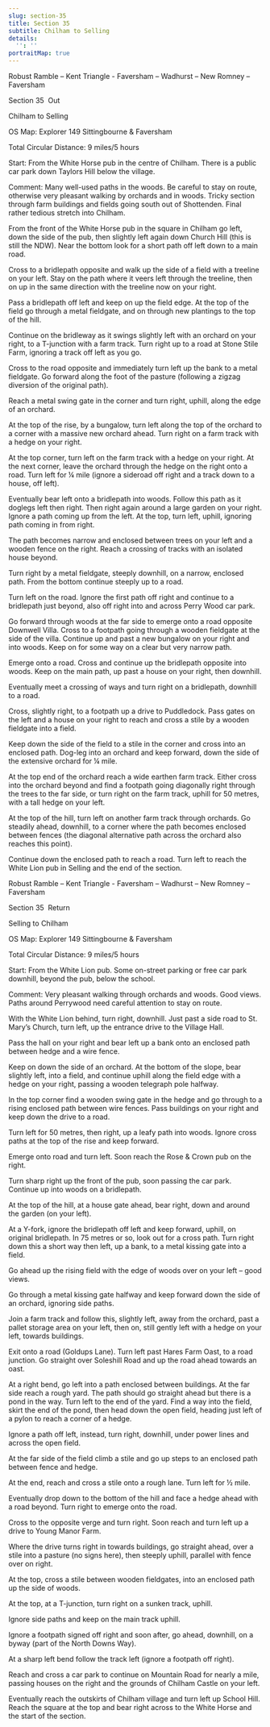 ```yaml
---
slug: section-35
title: Section 35
subtitle: Chilham to Selling
details:
  '': ''
portraitMap: true
---
```

Robust Ramble – Kent Triangle - Faversham – Wadhurst – New Romney – Faversham

Section 35  Out

Chilham to Selling

OS Map: Explorer 149 Sittingbourne & Faversham

Total Circular Distance: 9 miles/5 hours

Start: From the White Horse pub in the centre of Chilham. There is a public car park down Taylors Hill below the village.

Comment: Many well-used paths in the woods. Be careful to stay on route, otherwise very pleasant walking by orchards and in woods. Tricky section through farm buildings and fields going south out of Shottenden. Final rather tedious stretch into Chilham.

From the front of the White Horse pub in the square in Chilham go left, down the side of the pub, then slightly left again down Church Hill (this is still the NDW). Near the bottom look for a short path off left down to a main road.

Cross to a bridlepath opposite and walk up the side of a field with a treeline on your left. Stay on the path where it veers left through the treeline, then on up in the same direction with the treeline now on your right.

Pass a bridlepath off left and keep on up the field edge. At the top of the field go through a metal fieldgate, and on through new plantings to the top of the hill.

Continue on the bridleway as it swings slightly left with an orchard on your right, to a T-junction with a farm track. Turn right up to a road at Stone Stile Farm, ignoring a track off left as you go.

Cross to the road opposite and immediately turn left up the bank to a metal fieldgate. Go forward along the foot of the pasture (following a zigzag diversion of the original path).

Reach a metal swing gate in the corner and turn right, uphill, along the edge of an orchard.

At the top of the rise, by a bungalow, turn left along the top of the orchard to a corner with a massive new orchard ahead. Turn right on a farm track with a hedge on your right.

At the top corner, turn left on the farm track with a hedge on your right. At the next corner, leave the orchard through the hedge on the right onto a road. Turn left for ¼ mile (ignore a sideroad off right and a track down to a house, off left).

Eventually bear left onto a bridlepath into woods. Follow this path as it doglegs left then right. Then right again around a large garden on your right. Ignore a path coming up from the left. At the top, turn left, uphill, ignoring path coming in from right.

The path becomes narrow and enclosed between trees on your left and a wooden fence on the right. Reach a crossing of tracks with an isolated house beyond.

Turn right by a metal fieldgate, steeply downhill, on a narrow, enclosed path. From the bottom continue steeply up to a road.

Turn left on the road. Ignore the first path off right and continue to a bridlepath just beyond, also off right into and across Perry Wood car park.

Go forward through woods at the far side to emerge onto a road opposite Downwell Villa. Cross to a footpath going through a wooden fieldgate at the side of the villa. Continue up and past a new bungalow on your right and into woods. Keep on for some way on a clear but very narrow path.

Emerge onto a road. Cross and continue up the bridlepath opposite into woods. Keep on the main path, up past a house on your right, then downhill.

Eventually meet a crossing of ways and turn right on a bridlepath, downhill to a road.

Cross, slightly right, to a footpath up a drive to Puddledock. Pass gates on the left and a house on your right to reach and cross a stile by a wooden fieldgate into a field.

Keep down the side of the field to a stile in the corner and cross into an enclosed path. Dog-leg into an orchard and keep forward, down the side of the extensive orchard for ¼ mile.

At the top end of the orchard reach a wide earthen farm track. Either cross into the orchard beyond and find a footpath going diagonally right through the trees to the far side, or turn right on the farm track, uphill for 50 metres, with a tall hedge on your left.

At the top of the hill, turn left on another farm track through orchards. Go steadily ahead, downhill, to a corner where the path becomes enclosed between fences (the diagonal alternative path across the orchard also reaches this point).

Continue down the enclosed path to reach a road. Turn left to reach the White Lion pub in Selling and the end of the section.

Robust Ramble – Kent Triangle - Faversham – Wadhurst – New Romney – Faversham

Section 35  Return

Selling to Chilham

OS Map: Explorer 149 Sittingbourne & Faversham

Total Circular Distance: 9 miles/5 hours

Start: From the White Lion pub. Some on-street parking or free car park downhill, beyond the pub, below the school.

Comment: Very pleasant walking through orchards and woods. Good views. Paths around Perrywood need careful attention to stay on route.

With the White Lion behind, turn right, downhill. Just past a side road to St. Mary’s Church, turn left, up the entrance drive to the Village Hall.

Pass the hall on your right and bear left up a bank onto an enclosed path between hedge and a wire fence.

Keep on down the side of an orchard. At the bottom of the slope, bear slightly left, into a field, and continue uphill along the field edge with a hedge on your right, passing a wooden telegraph pole halfway.

In the top corner find a wooden swing gate in the hedge and go through to a rising enclosed path between wire fences. Pass buildings on your right and keep down the drive to a road.

Turn left for 50 metres, then right, up a leafy path into woods. Ignore cross paths at the top of the rise and keep forward.

Emerge onto road and turn left. Soon reach the Rose & Crown pub on the right.

Turn sharp right up the front of the pub, soon passing the car park. Continue up into woods on a bridlepath.

At the top of the hill, at a house gate ahead, bear right, down and around the garden (on your left).

At a Y-fork, ignore the bridlepath off left and keep forward, uphill, on original bridlepath. In 75 metres or so, look out for a cross path. Turn right down this a short way then left, up a bank, to a metal kissing gate into a field.

Go ahead up the rising field with the edge of woods over on your left – good views.

Go through a metal kissing gate halfway and keep forward down the side of an orchard, ignoring side paths.

Join a farm track and follow this, slightly left, away from the orchard, past a pallet storage area on your left, then on, still gently left with a hedge on your left, towards buildings.

Exit onto a road (Goldups Lane). Turn left past Hares Farm Oast, to a road junction. Go straight over Soleshill Road and up the road ahead towards an oast.

At a right bend, go left into a path enclosed between buildings. At the far side reach a rough yard. The path should go straight ahead but there is a pond in the way. Turn left to the end of the yard. Find a way into the field, skirt the end of the pond, then head down the open field, heading just left of a pylon to reach a corner of a hedge.

Ignore a path off left, instead, turn right, downhill, under power lines and across the open field.

At the far side of the field climb a stile and go up steps to an enclosed path between fence and hedge.

At the end, reach and cross a stile onto a rough lane. Turn left for ½ mile.

Eventually drop down to the bottom of the hill and face a hedge ahead with a road beyond. Turn right to emerge onto the road.

Cross to the opposite verge and turn right. Soon reach and turn left up a drive to Young Manor Farm.

Where the drive turns right in towards buildings, go straight ahead, over a stile into a pasture (no signs here), then steeply uphill, parallel with fence over on right.

At the top, cross a stile between wooden fieldgates, into an enclosed path up the side of woods.

At the top, at a T-junction, turn right on a sunken track, uphill.

Ignore side paths and keep on the main track uphill.

Ignore a footpath signed off right and soon after, go ahead, downhill, on a byway (part of the North Downs Way).

At a sharp left bend follow the track left (ignore a footpath off right).

Reach and cross a car park to continue on Mountain Road for nearly a mile, passing houses on the right and the grounds of Chilham Castle on your left.

Eventually reach the outskirts of Chilham village and turn left up School Hill. Reach the square at the top and bear right across to the White Horse and the start of the section.
